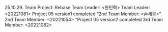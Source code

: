 25.10.29. Team Project: Rebase
Team Leader: <한민혁>
Team Leader: <20221081>
Project 05 version1 completed
 “2nd Team Member: <손세광>”
 2nd Team Member: <20221054>
“Project 05 version2 completed
3rd Team Member: <20221082>